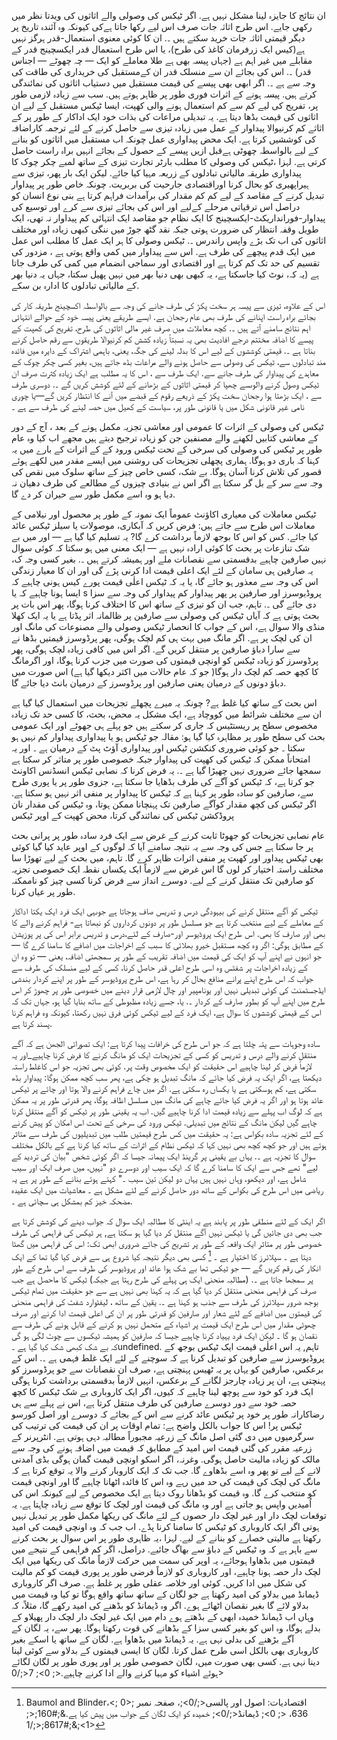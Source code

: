 ان نتائج کا جایزہ لینا مشکل نہیں ہے. اگر ٹیکس کی وصولی والے اثاثوں کی ویدتا نظر میں رکھی جایے. اس طرح اثاثہ جات صرف اس لیے رکھا جاتا ہےکی کیونکہ وہ آئندہ تاریخ پر دیگر قیمتی اثاثہ جات خرید سکتے ہیں ۔. ان کا کوئی معنوی استعمال-قدر ہرگز نہیں ہے(کیس ایک زرفرمان کاغذ کی طرح)، یا اس طرح استعمال قدر ایکسچینج قدر کے مقابلے میں غیر اہم ہے (جہاں پیسہ بھی ہے طلا معاملے کو ایک — چہ چھوٹے — اجناس قدر) ۔. اس کی بجائے ان سے منسلک قدر ان کےمستقبل کی خریداری کی طاقت کی وجہ سے ہے ۔. اگر ابھی بھی پیسے کی قیمت مستقبل میں دستیاب اثاثوں کی نمائندگی کرتے ہیں. پیسہ ہونے کے اثرات فوری طور پر ظاہر ہوتے ہیں. سب سے زیادہ لازمی طور پر، تفریح کی لیے کم سے کم استعمال ہونے والی کھپت، ایسا ٹیکس مستقبل کے لیے ان اثاثوں کی قیمت بڈھا دیتا ہے. یہ تبدیلی مراعات کی بذات خود ایک اداکار کے طور پر کے اثاثے کم کرنیوالا پیداوار کے عمل میں زیادہ تیزی سے حاصل کرنے کے لئے ترجمہ کاراضافہ کی کوششیں کرتا ہے. ایک محض پیداواری عمل چونکہ اب مستقبل میں اثاثوں کو بنانے کے لیے بالواسطہ چھوٹی ہےقبل ازیں پیسے کے حصول کے بجائے انہیں براہ راست حاصل کرتی ہے. لہزا ،ٹیکس کی وصولی کا مطلب بارٹر تجارت تیزی کے ساتھ لمبے چکر چوک کا پیداواری طریقہ مالیاتی تبادلوں کے زریعہ مہیا کیا جائے. لیکن ایک بار پھر، تیزی سے ہیراپھیری کو بحال کرنا اوراقتصادی جارحیت کی بربریت. چونکہ خاص طور پر پیداوار تبدیل کرنے کے مقاصد کے لیے کم کم مقدار کی برآمدات فراہم کرتا ہے بنی نوع انسان کو دراصل اس ترقیاتی مرحلے کےلیے اور اس کی بجائے تیزی سے کرے اور توسیع کی پیداوار-فورانداریکٹ-ایکسچینج کا ایک نظام جو مقاصد ایک انتہائی کم پیداوار نہ تھی، ایک طویل وقفہ انتظار کی ضرورت ہوتی جبکہ نقد گٹھ جوڑ میں ننگی کبھی زیادہ اور مختلف اثاثوں کی اب تک بڑے واپس راندرس ۔. ٹیکس وصولی کا ہر ایک عمل کا مطلب اس عمل میں ایک قدم پیچھے کی طرف ہے. اس سے پیداوار میں کمی واقع ہوتی ہے ، مزدور کی تقسیم کی حد تک کم کرتا ہے اور اقتصادی اور سماجی انضمام میں کمی کی طرف جاتا ہے (یہ کہ، نوٹ کیا جاسکتا ہے، یہ کبھی بھی دنیا بھر میں نہیں پھیل سکتا، جہاں یہ دنیا بھر کے مالیاتی تبادلوں کا ادارہ بن سکے.

اس کے علاوہ، تیزی سے پیسہ ہر سخت پکڑ کی طرف جانے کی وجہ سے بالواسطہ اکسچینج طریقہ کار کی بجائے براہ راست اپنانے کی طرف بھی عام رجحان ہے. ایسے طریقے یعنی پیسہ خود کے حوالے انتہائی اہم نتائج سامنے آتے ہیں ۔. کچھ معاملات میں صرف غیر مالی اثاثوں کی طرح، تفریح کی کھپت کے پیسے کا اضافہ مختتم درجے افادیت بھی یہ نسبتاً زیادہ کشش کم کرنیوالا طریقوں سے رقم حاصل کرنے بناتا ہے ۔. قیمتی کوششوں کے لیے اس کا بدلہ لینے کی جگہ، یعنی، باہمی اشتراک کے دایرہ میں فائدہ مند تبادلوں سے، ٹیکس کی وصولی سے حاصل ہونے والے مراعات بڈھ جاتے ہیں، بغیر کسی چکر چوک کے معاہدے کی پیداوار کی طرف جانے سے. ایک طرف سے ، اس کا یہ مطلب ہے ایک زیادہ کثرت صرف ان ٹیکس وصول کرنے والوںسے چھپا کر قیمتی اثاثوں کے بڑھانے کے لئے کوشش کریں گے ۔. دوسری طرف سے ، ایک بڑھتا ہوا رجحان سخت پکڑ کے ذریعے رقوم کے قبضے میں آنے كا انتظار كریں گے—یا چوری نامی غیر قانونی شکل میں یا قانونی طور پر، سیاست کے کھیل میں حصہ لینے کی طرف سے ہے ۔

ٹیکس کی وصولی کے اثرات کا عمومی اور معاشی تجزیہ مکمل ہونے کے بعد ، آج کے دور کے معاشی کتابیں لکھنے والے مصنفین جن کو زیادہ ترجیح دیتے ہیں مجھے اب کیا وہ عام طور پر ٹیکس کی وصولی کی سرخی کے تحت ٹیکس ورود کے کے اثرات کے بارے میں یہ کہنا کہ باری دو ہوگا. ہماری پچھلی تجزیحات کی روشنی میں ایسے مقدر میں لکھے ہوئے قصور کی تلاش کرنا آسان ہوگا. بے شک، کسی خاص چیز کے ساتھ سلوک میں نقص کی وجہ سے سر کے بل گر سکتا ہے اگر اس نے بنیادی چیزوں کے مطالعے کی طرف دھیان نہ دیا ہو وہ اسے مکمل طور سے حیران کر دے گا.

ٹیکس معاملات کی معیاری اکاؤنٹ عموماً ایک نمونہ کے طور پر محصول اور نیلامی کے معاملات اس طرح سے جاتے ہیں: فرض کریں کہ آبکاری، موصولات یا سیلز ٹیکس عائد کیا جائے. کس کو اس کا بوجھ لازماً برداشت کرے گا? یہ تسلیم کیا گیا ہے — اور میں بے شک تنازعات پر بحث کا کوئی ارادہ نہیں ہے — ایک معنی میں ہو سکتا کہ کوئی سوال نہیں صارفین چاہیے بدقسمتی سے نقصانات ملے اور ہمیشہ کرتے ہیں ۔. بغیر کسی وجہ ک، یہ صارفین ہی سامان کے لئے ایک اعلی قیمت ادا کرنی پڑے گی اور ان کا معیار زندگی اس کی وجہ سے معذور ہو جائے گا، یا یہ کہ ٹیکس اعلٰی قیمت پورے کیس ہونی چاہیے کہ ایسا ہونا چاہیے کہ یا s پروڈیوسرز اور صارفین پر پھر پیداوار کم پیداوار کی وجہ سے سزا دی جائے گی ۔. تاہم، جب ان کو تیزی کے ساتھ اس کا اختلاف کرنا ہوگا، پھر اس بات پر بحث ہوتی ہے کہ آیاں ٹیکس کی وصولی سے صارفین پر ظالمانہ اثر پڈتا ہے یا یہ ایک کھلا منڈی والا سوال ہے، اس کے جواب کا انحصار ٹیکس وصولی والے مصنوعات کی مانگ اور ان کی لچک پر ہے. اگر مانگ میں بہت ہی کم لچک ہوگی، پھر پرڈوسرز قیمتیں بڈھا نے سے سارا دباؤ صارفین پر منتقل کریں گے. اگر اس میں کافی زیادہ لچک ہوگی، پھر پرڈوسرز کو زیادہ ٹیکس کو اونچی قیمتوں کی صورت میں جزب کرنا ہوگا، اور اگرمانگ کا کچھ حصہ کم لچک دار ہوگا( جو کہ عام حالات میں اکثر دیکھا گیا ہے) اس صورت میں دباؤ دونوں کے درمیان یعنی صارفین اور پرڈوسرز کے درمیان بانٹ دیا جائے گا.

اس بحث کے ساتھ کیا غلط ہے? چونکہ یہ میرے پچھلے تجزیحات میں استعمال کیا گیا ہے ان سے مختلف شرائط میں کووچاد ہے، ایک مشکل یہ محض، بحث، کا کسی حد تک زیادہ مخصوص سطح پر ریستٹیس کہ جاری کر سکتے ہیں جو پہلے ہی جھوٹے اور ایک عمومی بحث کی سطح طور پر مظاہرہ کیا گیا ہو: مقالہ جو ٹیکس ہو یا پیداواری پیداوار کم نہیں ہو سکتا ۔ جو کوئی ضروری کنکشن ٹیکس اور پیداواری آؤٹ پٹ کے درمیان ہے ۔ اور یہ امتحاناً ممکن کہ ٹیکس کی کھپت کی پیداوار جبکہ خصوصی طور پر متاثر کر سکتا ہے سمجھا جائے ضروری نہیں چھیڑا گیا ہے ۔. یہ فرض کرنا کہ نصابی ٹیکس انسڈنس اکاونٹ جو کرتا ہے، کہ ٹیکس کو آگے کی طرف بڈھایا جا سکتا ہے، جزوی طور پر یا پوری طرح سے، صارفین کو سادہ طور پر کہنا ہے کہ ٹیکس کا پیداوار پر منفی اثر نہیں ہو سکتا ہے. اگر ٹیکس کی کچھ مقدار کوآگے صارفین تک پہنچانا ممکن ہوتا، وہ ٹیکس کی مقدار نان پروڈکشن ٹیکس کی نمائندگی کرتا، محض کھپت کے اوپر ٹیکس

عام نصابی تجزیحات کو جھوٹا ثابت کرنے کے غرض سے ایک فرد سادہ طور پر پرانی بحث پر جا سکتا ہے جس کی وجہ سے یہ نتیجہ سامنے آیا کہ لوگوں کے اوپر عاید کیا گیا کوئی بھی ٹیکس پیداور اور کھپت پر منفی اثرات ظاہر کرے گا. تاہم، میں بحث کے لیے تھوڑا سا مختلف راستہ اختیار کر لوں گا اس غرض سے لازماً ایک یکساں نقطہ ایک خصوصی تجزیہ کو صارفین تک منتقل کرنے کے لیے. دوسرے انداز سے فرض کرنا کسی چیز کو ناممکنہ طور پر عیاں کرنا.

ٹیکس کو آگے منتقل کرنے کی بیہودگی درس و تدریس صاف ہوجاتا ہے جوںہی ایک فرد ایک یکتا اداکار کے معاملے کے لیے منتخب کرتا ہے جو مسلسل طور پر دونوں کرداروں کو نبھاتا ہے- فراہم کرنے والے کا بھی اور صارف کا بھی. اس طرح ایک پروڈیوسر اور-صارف کے لئے،درس و تدریس برابر اس کی پر پوزیشن کے مطابق ہوگی: اگر وہ کچھ مستقبل خیرو بھلائی کا سبب کے اخراجات میں اضافے کا سامنا کرے گا — جو انہوں نے اپنے آپ کو ایک کی قیمت میں اضافہ تقریب کے طور پر سمجھتی اضافہ، یعنی — تو وہ ان کے زیادہ اخراجات پر شفٹس وہ اسی طرح اعلی قدر حاصل کرنا، کسی کے لیے منسلک کی طرف سے جواب کہ اس طرح اپنے پرانے منافع بحال کر رہا ہے، اس طرح پروڈیوسر کے طور پر اپنے کردار بندشی ایڈجسٹمنٹ کی کوئی تبدیلی نہیں اور یونامپیر اور چال لازمی قرار دینے میں خصوصی طور پر چھوڑ کر اس طرح میں اپنے آپ کو بطور صارف کے کردار ۔. یا، جسے زیادہ مظبوطی کے ساتھ بنایا گیا ہو، جہاں تک کہ اس کے قیمتی کوششوں کا سوال ہے، ایک فرد کے لیے ٹیکس کوئی فرق نہیں رکھتا، کیونکہ وہ فراہم کرنا پسند کرتا ہے.

سادہ وجوہات سے پتہ چلتا ہے کہ جو اس طرح کی خرافات پیدا کرتا ہے: ایک تصوراتی الجھن ہے کہ آگے منتقل کرنے والے درس و تدریس کو کسی کے تجزیحات ایک کو مانگ کرنے کا فرض کرنا چاہیے_اور یہ لازماً فرض کر لینا چاہیے اس حقیقت کو ایک مخصوص وقت پر. کوئی بھی تجزیہ جو اس کاغلط راستہ دیکھتا ہے، اگر ایک یہ فرض کیا جائے کہ مانگ تبدیل ہو چکی ہے، پھر سب کچھ ممکن ہوگا: پیداوار بڈھ سکتی ہے، کم ہوسکتی ہے یا یکساں رہ سکتی ہے. اگر میں چاے فراہم کرنے والا ہوتا اور چائے پر ٹیکس عائد ہوتا ہو اور اگر یہ فرض کیا جائے چاہے کی مانگ میں مسلسل اظافہ ہوگا، پھر قدرتی طور پر یہ ممکن ہے کہ لوگ اب پہلے سے زیادہ قیمت ادا کرنا چاہیے گیں. اب یہ یقینی طور پر ٹیکس کو آگے منتقل کرنا چاہے گیں لیکن مانگ کے نتائج میں تبدیلی. ٹیکس ورود کی سرخی کے تحت اس امکان کو پیش کرنے کے لئے تجزیہ سادہ بکواس ہے: یہ حقیقت میں کس طرح قیمتیں طلب میں تبدیلیوں کی طرف سے متاثر ہوتے ہیں اور جو کچھ کچھ بھی نہیں کہا کہ ٹیکس نظام کے اثرات کے ساتھ کیا کرنا ہے کے بالکل مختلف سوال کا تجزیہ ہے ۔. یہاں بے یقینی پر گرینڈ ایک پیمانہ جیسا کہ اگر کوئی شخص "بیان کی تردید کے لیے" تھے جس سے ایک کا سامنا کرے گا کہ ایک سیب اور دوسرے دو "نہیں، میں صرف ایک اور سیب شامل ہے، اور دیکھو، وہاں نہیں ہیں یہاں دو لیکن تین سیب ۔" کہتے ہوئے بنانے کے طور پر ہے یہ ریاضی میں اس طرح کی بکواس کے ساتھ دور حاصل کرنے کے لئے مشکل ہے ۔ معاشیات میں ایک عقیدہ مضحکہ خیز کم بمشکل ہی سچائی ہے ۔.

اگر ایک کے لئے منطقی طور پر پابند ہے یہ اینٹی کا مطالبہ ایک سوال کہ جواب دینے کی کوشش کرتا ہے جب بھی دی جائیں گی یا ٹیکس نہیں آگے منتقل کر دیا گیا ہو سکتا ہے, ہر ٹیکس کی فراہمی کی طرف خصوصی طور پر متاثر ایک واقعہ کے طور پر تشریح کی جائے ضروری ابھی تک: اس کی فراہمی میں گھٹا دیتا ہے ۔ سپلائرز کا اختیار ہے ۔ [^12] کسی بھی دیگر نتیجہ کیا شروع ہی سے فرض کیا گیا تھا کے ایک انکار کی رقم کریں گے — جو ٹیکس تھا بے شک ہوا عائد اور پروڈیوسر کی طرف سے اس طرح کے طور پر سمجھا جاتا ہے ۔. (مطالبہ منحنی ایک ہی پہلے کی طرح رہتا ہے جبکہ) ٹیکس کا ماحصل ہے جب صرف کی فراہمی منحنی منتقل کر دیا گیا ہے کہ یہ کہنا بھی نہیں ہے سے جو حقیقت میں تمام ٹیکس بوجھ ضرور سپلائرز کی طرف سے جذب ہو کہنا ہے ۔. یقین کے ساتھ ، لیفٹوارد شفٹ کی فراہمی منحنی کی قیمتوں میں اضافے کے لئے شعار اور صارفین کو قدرتی طور پر ان کی اعلی قیمت ادا کرنے اور صرف چھوٹی مقدار میں اس طرح ایک قیمت پر اشیاء کے متحمل نہیں ہو کرنے کے قابل ہونے کی طرف سے نقصان ہو گا ۔ لیکن ایک فرد یہیاد کرنا چاہیے جیسا کہ صارفین کو ہمیشہ ٹیکسوں سے چوٹ لگی ہو گی کہ بے شک کبھی شک کیا گیا ہے ۔undefined. تاہم, یہ اس اعلٰی قیمت ایک ٹیکس بوجھ کے پروڈیوسرز سے صارفین کو تبدیل کرنا ہے کہ سوچنے کے لئے ایک غلط فہمی ہے ۔. اس کے برعکس، صارفین کو یہاں پر یہ ٹھیس پہنچتی ہے، صرف ان نقصانات سے جو پرڈوسرز کو پہنچتی ہے، ان پر زیادہ چارجز لگانے کے برعکس، انہیں لازماً بدقسمتی برداشت کرنا ہوگی ایک فرد کو خود سے پوچھ لینا چاہیے کہ کیوں، اگر ایک کاروباری بے شک ٹیکس کا کچھ حصہ خود سے دور دوسرے صارفین کی طرف منتقل کرتا ہے، اس نے پہلے سے ہی رضاکارانہ طور پر خود پر ٹیکس عائد کرنے سے اس کے بجائے کہ دوسرے اور اصل کورسو ٹیکس پر! اس کا جواب بالکل واضح ہے: تمام اوقات پر ان کی قیمت کی ترتیب کی سرگرمیوں میں دی گئی اصل مانگ کے زرعیہ مجبوراً مطالبہ دہی ہوتی ہے. انٹرپرنر کے زرعیہ مقرر کی گئی قیمت اس امید کے مطابق کہ قیمت میں اضافہ ہونے کی وجہ سے مالک کو زیادہ مالیت حاصل ہوگی. وغرنہ، اگر اسکو اونچی قیمت گمان ہوگی بڈی آمدنی لانے کے لیے تو پھر وہ اسے بڈھاوے گا. جب تک کہ ایک کاروبار کرنے والا یہ توقع کرتا ہے کہ مانگ کی لچک کی قیمت کی حد میں رہے وہ اس کا فائدہ اٹھانا چاہیے گا اور اونچی قیمت کو منتخب کرے گا. وہ قیمت کو بڈھانا روک دیتا ہے ایک مخصوص کے لیے کیونکہ اس کی اُمیدیں واپس ہو جاتی ہے اور وہ مانگ کی قیمت اور لچک کا توقع سے زیادہ چاہتا ہے. یہ توقعات لچک دار اور غیر لچک دار حصوں کے لئے مانگ کی ریکھا مکمل طور پر تبدیل نہیں ہوتی اگر ایک کاروباری کو ٹیکس کا سامنا کرنا پڈے. اب جب کہ وہ اونچی قیمت کی امید رکھتا ہے مالیتی خصارے کو بنانے کے لیے. لہزا ،یہ ظاہری طور پر اس سوال پر بحث کرنے سے باہر ہے کہ وہ ٹیکس کے دباؤ سے بھاگ جائیے. دراصل، اگر کم فراہمی کے نتیجے میں قیمتوں میں بڈھاوا ہوجائے، یہ اوپر کی سمت میں حرکت لازماً مانگ کی ریکھا میں ایک لچک دار حصہ ہونا چاہیے، اور کاروباری کو لازماً فرضی طور پر پوری قیمت کو کم مالیت کی شکل میں ادا کریں. کوئی اور خلاصہ عقلی طور پر غلط ہے. صرف اگر کاروباری ڈیمانڈ میں بدلاو کی امید رکھتا ہے جو لگان کے ساتھ ساتھ واقع ہوگا تو کیا وہ قیمت میں بدلاو لائے گا بغیر نقصان اٹھائے ہوے. اگر وہ ڈیمانڈ کو بڈھنے کی امید رکھے گا، مثلاً، کہ وہاں اب ڈیمانڈ خمیدہ ابھی کے بڈھتے ہوے دام میں ایک غیر لچک دار لچک دار پھیلاو کے بدلے ہوگا، وہ اس کو بغیر کسی سزا کے بڈھانے کی قوت رکھتا ہوگا. پھر سے، یہ لگان کے آگے بڑھنے کی بدلی نہی ہے. یہ ڈیمانڈ میں بڈھاوا ہے. لگان کے ساتھ یا اسکے بغیر کاروباری بھی بالکل اسی طرح عمل کرتا. لگان کا ایسی قیمتوں کے بدلاو سے کوئی لینا دینا نہی ہے. کسی بھی صورت میں، لگان خصوصی طور پر اور پوری طور پر لگان لگائے ہوئے اشیاء کو مہیا کرنے والے ادا کرنے چاہیے.<; 0>; 7<;/0>

[^9]: یہاں ایک بار پھر جو پہلے ایک دوسرے کنکشن نوٹ نمبر 7 میں اوپر بیان کیا گیا ہے صاف ظاہر ہے: یہ سوچنا بنیادی غلطی کیوں ہے کہ لگان کا پیداوار پر غیر جانبدار اثر ہو سکتا ہے تاکہ کوئی بھی منفی اثرات <; 0>; لگان ادا کرنے والوں<;/0>; سے لگان <; 0>; خرچ کرنے والوں<;/0>; مثبت اثرات برابر ہو سکتے ہیں. اس قسم کی سوچ میں کیا نظرانداز کیا جاتا ہے کہ لگان کا تعارف نہ صرف غیر پیداواری لوگوں کی مدد پیداواری لوگوں کے کھونے کی طرف اشارہ کرتی ہے. یہ ساتھ ساتھ بدلتا ہے، پیداواری اور غیر پیداواری لوگوں کے لیے، مختلف طریقوں سے آمدنی حاصل کرنے کے لیے منسلک قیمت، پھر یہ برعکس غیر زرخیز طریقوں سے آمدنی حاصل کرنا کم قیمتی ہے، یعنی، اصل صورت میں زیادہ اشیاء پیدا کرنے سے نہی بلکہ پہلے سے پیداوار اشیاء کی غیر معاہدی حصول کے عمل میں شامل ہو کر. اگر اس طرح کا ایک مختلف ترغیب کا ڈھانچہ ایک مخصوص آبادی پر لاگو کیا جائے، پھر لازماً پیداوار میں کمی واقع ہوگی اور برآمدات کی چیزوں میں لازماً کمی کا اظافہ ثابت ہوگا. دیکھیں اس پر ہنس ہرمن ہوپپی، *سوشلزم اور سرمایہ دارانہ قیاص* بوسٹن: کلویر تعلیمی اشاعت کار، 1989)، چپ. 4.

[^10]: مثال کے طور پر دیکھیں ولیم بامول اور الان بلائنڈ، *اقتصادیات ؛ اصول اور پالیسی * ( نیویارک: Harcourt Brace Jovanovich, 1979), pp. 636ff.; Daniel R. Fusfeld, *اقتصادیات: سیاسی اقتصادیات کے اصول، *تیسرا ایڈ. (Glenview, Ill.: Scott, Foresman, 1987), pp. 639ff.; Robert Ekelund and Robert Tollison, <; 0>; جزیاتی معاشیات<;/0>;, دوسرا ایڈیشن. (Glenview, Ill.: Scott, Foresman, 1988), pp. 463ff. and 469f.; Stanley Fisher, Rudiger Dornbusch, and Richard Schmalensee, <; 0>; جزیاتی معاشیات<;/0>;، دوسرا ایڈیشن. (نیو یارک میکگرا ہل:, 1988), pp. 385f.&;#160;<; 0>;&;#8617;<;/0>

[^11]: لگان کے صحیح استعمال پہ Rothbard بھی دیکھیں، <; 0>; تاقت اور بازار<;/0>;، pp. 108ff.&;#160;<; 1>;&;#8617;<;/1>

[^12]: Baumol and Blinder،<; 0>; اقتصادیات: اصول اور پالسی<;/0>;، صفحہ نمبر 636، <; 0>; ڈیمانڈ<;/0>; خمیدہ کو ایک لگان کے جواب میں پیش کیا ہے.&;#160;<; 1>;&;#8617;<;/1>

[^13]: غلط فہمی سے دور رہنے کے لیے پھر: یہاں تک کہ جیسے یہ کتابچہ لگان وقوع کا تجزیہ کرتا ہے اس نقطہ کو ظاہر کرتا ہے کہ یہ یقینی طور پر صحیح ہیں. یہ انکے اس دیے ہوے عجوبے کی تاویل ہے جو بنیادی طور پر اضطرابی ہے!!&;#160;<; 0>;&;#8617;<;/0>

[^14]: اس نکتے پہ Rothbard بھی دیکھیں، <; 0>; انسان ،اقتصادیات اور ریاست<;/0>;، p. 809.&;#160;<; 1>;&;#8617;<;/1>

[^15]: کیا کوئی لگان فوری طور پر سپلائی کے اوپر کوئی اثر نہیں ڈالنا چاہے گی، جیسا کہ قلیل مدت میں ہوسکتا ہے، پھر مندرجہ بالا اعداد و شمار کی قیمت بالکل بھی تبدیل نہیں ہوگی. یہ لگان کو بڈھانے کے لیے جواب میں ایک بار پھر یہ مطالبہ منحنی کے لچک دار خطع میں داخل ہوتا ہے. لمبی دوڈ میں سپلائی مسابقتی طور پر کم ہوگی اور قیمتیں لازماً اس خطے میں داخل ہوگی. کسی بھی صورت میں، کوئی بھی منتقلی آگے کی طرف نہی ہوتی. اس پر Rothbard بھی دیکھیں، <; 0>; انسان، اقتصادیات، اور ریاست<;/0>; pp. 807ff.; idem، <; 0>; تاقت اور بازار<;/0>;،pp. 88ff.&;#160;<; 1>;&;#8617;<;/1>